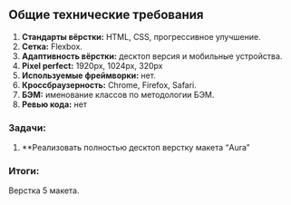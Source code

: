 
## Общие технические требования
1. **Стандарты вёрстки:** HTML, CSS, прогрессивное улучшение.
 1. **Сетка:** Flexbox.
1. **Адаптивность вёрстки:** десктоп версия и мобильные устройства.
1. **Pixel perfect:**  1920px, 1024px, 320px
1. **Используемые фреймворки:** нет.
1. **Кроссбраузерность:** Chrome, Firefox, Safari.
1. **БЭМ:**  именование классов по методологии БЭМ.
1. **Ревью кода:** нет

### Задачи: ###
1. **Реализовать полностью десктоп верстку макета “Aura” 

### Итоги: ###
Верстка 5 макета. 
